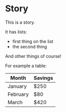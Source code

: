 # Story

This is a story.

It has lists:

- first thing on the list
- the second thing

And other things of course!

For example a table:

| Month    | Savings |
| -------- | ------- |
| January  | $250    |
| February | $80     |
| March    | $420    |